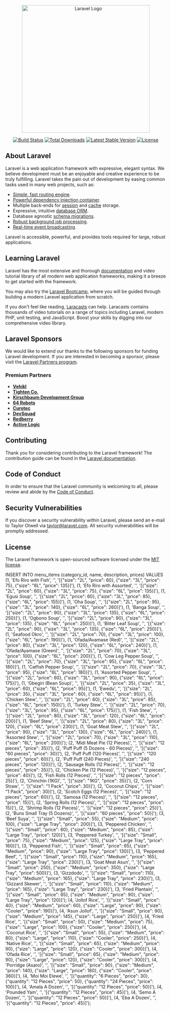 <p align="center"><a href="https://laravel.com" target="_blank"><img src="https://raw.githubusercontent.com/laravel/art/master/logo-lockup/5%20SVG/2%20CMYK/1%20Full%20Color/laravel-logolockup-cmyk-red.svg" width="400" alt="Laravel Logo"></a></p>

<p align="center">
<a href="https://github.com/laravel/framework/actions"><img src="https://github.com/laravel/framework/workflows/tests/badge.svg" alt="Build Status"></a>
<a href="https://packagist.org/packages/laravel/framework"><img src="https://img.shields.io/packagist/dt/laravel/framework" alt="Total Downloads"></a>
<a href="https://packagist.org/packages/laravel/framework"><img src="https://img.shields.io/packagist/v/laravel/framework" alt="Latest Stable Version"></a>
<a href="https://packagist.org/packages/laravel/framework"><img src="https://img.shields.io/packagist/l/laravel/framework" alt="License"></a>
</p>

## About Laravel

Laravel is a web application framework with expressive, elegant syntax. We believe development must be an enjoyable and creative experience to be truly fulfilling. Laravel takes the pain out of development by easing common tasks used in many web projects, such as:

- [Simple, fast routing engine](https://laravel.com/docs/routing).
- [Powerful dependency injection container](https://laravel.com/docs/container).
- Multiple back-ends for [session](https://laravel.com/docs/session) and [cache](https://laravel.com/docs/cache) storage.
- Expressive, intuitive [database ORM](https://laravel.com/docs/eloquent).
- Database agnostic [schema migrations](https://laravel.com/docs/migrations).
- [Robust background job processing](https://laravel.com/docs/queues).
- [Real-time event broadcasting](https://laravel.com/docs/broadcasting).

Laravel is accessible, powerful, and provides tools required for large, robust applications.

## Learning Laravel

Laravel has the most extensive and thorough [documentation](https://laravel.com/docs) and video tutorial library of all modern web application frameworks, making it a breeze to get started with the framework.

You may also try the [Laravel Bootcamp](https://bootcamp.laravel.com), where you will be guided through building a modern Laravel application from scratch.

If you don't feel like reading, [Laracasts](https://laracasts.com) can help. Laracasts contains thousands of video tutorials on a range of topics including Laravel, modern PHP, unit testing, and JavaScript. Boost your skills by digging into our comprehensive video library.

## Laravel Sponsors

We would like to extend our thanks to the following sponsors for funding Laravel development. If you are interested in becoming a sponsor, please visit the [Laravel Partners program](https://partners.laravel.com).

### Premium Partners

- **[Vehikl](https://vehikl.com/)**
- **[Tighten Co.](https://tighten.co)**
- **[Kirschbaum Development Group](https://kirschbaumdevelopment.com)**
- **[64 Robots](https://64robots.com)**
- **[Curotec](https://www.curotec.com/services/technologies/laravel/)**
- **[DevSquad](https://devsquad.com/hire-laravel-developers)**
- **[Redberry](https://redberry.international/laravel-development/)**
- **[Active Logic](https://activelogic.com)**

## Contributing

Thank you for considering contributing to the Laravel framework! The contribution guide can be found in the [Laravel documentation](https://laravel.com/docs/contributions).

## Code of Conduct

In order to ensure that the Laravel community is welcoming to all, please review and abide by the [Code of Conduct](https://laravel.com/docs/contributions#code-of-conduct).

## Security Vulnerabilities

If you discover a security vulnerability within Laravel, please send an e-mail to Taylor Otwell via [taylor@laravel.com](mailto:taylor@laravel.com). All security vulnerabilities will be promptly addressed.

## License

The Laravel framework is open-sourced software licensed under the [MIT license](https://opensource.org/licenses/MIT).


INSERT INTO menu_items (category_id, name, description, prices)
VALUES
(1, 'Efo Riro with Fish', '', '[{"size": "2L", "price": 60}, {"size": "3L", "price": 75}, {"size": "6L", "price": 135}]'),
(1, 'Efo Riro with Assorted', '', '[{"size": "2L", "price": 60}, {"size": "3L", "price": 75}, {"size": "6L", "price": 135}]'),
(1, 'Egusi Soup', '', '[{"size": "2L", "price": 60}, {"size": "3L", "price": 85}, {"size": "6L", "price": 155}]'),
(1, 'Oha Soup', '', '[{"size": "2L", "price": 95}, {"size": "3L", "price": 140}, {"size": "6L", "price": 260}]'),
(1, 'Banga Soup', '', '[{"size": "2L", "price": 90}, {"size": "3L", "price": 135}, {"size": "6L", "price": 250}]'),
(1, 'Ogbono Soup', '', '[{"size": "2L", "price": 90}, {"size": "3L", "price": 135}, {"size": "6L", "price": 250}]'),
(1, 'Bitter Leaf Soup', '', '[{"size": "2L", "price": 90}, {"size": "3L", "price": 135}, {"size": "6L", "price": 250}]'),
(1, 'Seafood Okro', '', '[{"size": "2L", "price": 70}, {"size": "3L", "price": 100}, {"size": "6L", "price": 190}]'),
(1, 'Ofada/Avamase (Red)', '', '[{"size": "2L", "price": 80}, {"size": "3L", "price": 120}, {"size": "6L", "price": 240}]'),
(1, 'Ofada/Ayamase (Green)', '', '[{"size": "2L", "price": 70}, {"size": "3L", "price": 100}, {"size": "6L", "price": 200}]'),
(1, 'Cow Leg Pepper Soup', '', '[{"size": "2L", "price": 70}, {"size": "3L", "price": 95}, {"size": "6L", "price": 180}]'),
(1, 'Catfish Pepper Soup', '', '[{"size": "2L", "price": 70}, {"size": "3L", "price": 95}, {"size": "6L", "price": 180}]'),
(1, 'Assorted Pepper Soup', '', '[{"size": "2L", "price": 60}, {"size": "3L", "price": 90}, {"size": "6L", "price": 175}]'),
(1, 'Gbegiri (Bean Soup)', '', '[{"size": "2L", "price": 35}, {"size": "3L", "price": 60}, {"size": "6L", "price": 95}]'),
(1, 'Ewedu', '', '[{"size": "2L", "price": 35}, {"size": "3L", "price": 60}, {"size": "6L", "price": 95}]'),
(1, 'Chicken Stew', '', '[{"size": "2L", "price": 60}, {"size": "3L", "price": 85}, {"size": "6L", "price": 150}]'),
(1, 'Turkey Stew', '', '[{"size": "2L", "price": 70}, {"size": "3L", "price": 95}, {"size": "6L", "price": 175}]'),
(1, 'Fish Stew', '', '[{"size": "2L", "price": 80}, {"size": "3L", "price": 120}, {"size": "6L", "price": 200}]'),
(1, 'Beef Stew', '', '[{"size": "2L", "price": 80}, {"size": "3L", "price": 120}, {"size": "6L", "price": 230}]'),
(1, 'Goat Meat Stew', '', '[{"size": "2L", "price": 90}, {"size": "3L", "price": 130}, {"size": "6L", "price": 240}]'),
(1, 'Assorted Stew', '', '[{"size": "2L", "price": 70}, {"size": "3L", "price": 110}, {"size": "6L", "price": 200}]');
(2, 'Midi Meat Pie (12 Pieces)', '', '[{"size": "12 pieces", "price": 35}]'),
(2, 'Puff Puff (5 Dozens - 60 Pieces)', '', '[{"size": "60 pieces", "price": 30}]'),
(2, 'Puff Puff (120 Pieces)', '', '[{"size": "120 pieces", "price": 60}]'),
(2, 'Puff Puff (240 Pieces)', '', '[{"size": "240 pieces", "price": 120}]'),
(2, 'Sausage Rolls (12 Pieces)', '', '[{"size": "12 pieces", "price": 35}]'),
(2, 'Chicken Pie (12 Pieces)', '', '[{"size": "12 pieces", "price": 40}]'),
(2, 'Fish Rolls (12 Pieces)', '', '[{"size": "12 pieces", "price": 25}]'),
(2, 'Chinchin (1KG)', '', '[{"size": "1KG", "price": 35}]'),
(2, 'Corn Straw', '', '[{"size": "1 Pack", "price": 30}]'),
(2, 'Coconut Chips', '', '[{"size": "1 Pack", "price": 30}]'),
(2, 'Scotch Eggs (12 Pieces)', '', '[{"size": "12 pieces", "price": 60}]'),
(2, 'Samosa (12 Pieces)', '', '[{"size": "12 pieces", "price": 15}]'),
(2, 'Spring Rolls (12 Pieces)', '', '[{"size": "12 pieces", "price": 15}]'),
(2, 'Shrimp Rolls (12 Pieces)', '', '[{"size": "12 pieces", "price": 25}]'),
(2, 'Buns Small Tray (5 Dozens)', '', '[{"size": "60 pieces", "price": 50}]');
(3, 'Beef Suya', '', '[{"size": "Small", "price": 55}, {"size": "Medium", "price": 100}, {"size": "Large Tray", "price": 200}]'),
(3, 'Peppered Chicken', '', '[{"size": "Small", "price": 60}, {"size": "Medium", "price": 85}, {"size": "Large Tray", "price": 120}]'),
(3, 'Peppered Turkey', '', '[{"size": "Small", "price": 75}, {"size": "Medium", "price": 125}, {"size": "Large Tray", "price": 160}]'),
(3, 'Peppered Fish', '', '[{"size": "Small", "price": 65}, {"size": "Medium", "price": 90}, {"size": "Large Tray", "price": 130}]'),
(3, 'Peppered Beef', '', '[{"size": "Small", "price": 110}, {"size": "Medium", "price": 165}, {"size": "Large Tray", "price": 230}]'),
(3, 'Goat Meat Asun', '', '[{"size": "Small", "price": 250}, {"size": "Medium", "price": 350}, {"size": "Large Tray", "price": 500}]'),
(3, 'Gizzdodo', '', '[{"size": "Small", "price": 110}, {"size": "Medium", "price": 165}, {"size": "Large Tray", "price": 230}]'),
(3, 'Gizzard Skewer', '', '[{"size": "Small", "price": 110}, {"size": "Medium", "price": 165}, {"size": "Large Tray", "price": 230}]'),
(3, 'Fried Plantain', '', '[{"size": "Small", "price": 65}, {"size": "Medium", "price": 90}, {"size": "Large Tray", "price": 120}]');
(4, 'Jollof Rice', '', '[{"size": "Small", "price": 40}, {"size": "Medium", "price": 60}, {"size": "Large", "price": 90}, {"size": "Cooler", "price": 190}]'),
(4, 'Asun Jollof', '', '[{"size": "Small", "price": 90}, {"size": "Medium", "price": 145}, {"size": "Large", "price": 250}]'),
(4, 'Fried Rice', '', '[{"size": "Small", "price": 50}, {"size": "Medium", "price": 75}, {"size": "Large", "price": 100}, {"size": "Cooler", "price": 250}]'),
(4, 'Coconut Rice', '', '[{"size": "Small", "price": 55}, {"size": "Medium", "price": 80}, {"size": "Large", "price": 110}, {"size": "Cooler", "price": 250}]'),
(4, 'Native Rice', '', '[{"size": "Small", "price": 65}, {"size": "Medium", "price": 90}, {"size": "Large", "price": 120}, {"size": "Cooler", "price": 300}]'),
(4, 'Ofada Rice', '', '[{"size": "Small", "price": 65}, {"size": "Medium", "price": 90}, {"size": "Large", "price": 120}, {"size": "Cooler", "price": 300}]'),
(4, 'Porridge (Asaro)', '', '[{"size": "Small", "price": 90}, {"size": "Medium", "price": 140}, {"size": "Large", "price": 180}, {"size": "Cooler", "price": 360}]'),
(4, 'Moi Moi Elewe', '', '[{"quantity": "6 Pieces", "price": 30}, {"quantity": "12 Pieces", "price": 50}, {"quantity": "24 Pieces", "price": 100}]'),
(4, 'Amala A Dozen', '', '[{"quantity": "12 Pieces", "price": 50}]'),
(4, 'Pounded Yam', '', '[{"quantity": "12 Pieces", "price": 45}]'),
(4, 'Semo A Dozen', '', '[{"quantity": "12 Pieces", "price": 50}]'),
(4, 'Eba A Dozen', '', '[{"quantity": "12 Pieces", "price": 45}]');

